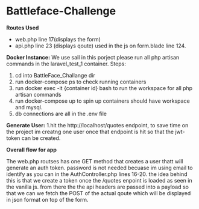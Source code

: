 # Battleface-Challenge

**Routes Used**
 - web.php line 17(displays the form)
 - api.php line 23 (displays qoute) used in the js on form.blade line 124.
 



**Docker Instance:**
 We use sail in this porject please run all php artisan commands in the laravel_test_1 container.
  Steps:
  1. cd into BattleFace_Challange dir
  2. run docker-compose ps to check running containers 
  3. run docker exec -it {container id} bash to run the workspace for all php artisan commands
  4. run docker-compose up to spin up containers should have workspace and mysql.
  5. db connections are all in the .env file 
  
  
  
**Generate User:**
 1.hit the http://localhost/quotes endpoint, to save time on the project im creatng one user once that endpoint is hit so that the jwt-token can be created.
 
 
 **Overall flow for app**
 
 The web.php routses has one GET method that creates a user thatt will generate an auth token. password is not needed becuase im using email to identify as you can 
 in the AuthController.php lines 16-20. the idea behind this is that we create a token once the /quotes enpoint is loaded as seen in the vanilla js. from there the 
 the api headers are passed into a payload so that we can we fetch the POST of the actual qoute which will be displayed in json format on top of the form.
 

   
   
